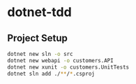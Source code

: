 # dotnet-tdd

## Project Setup

```bash
dotnet new sln -o src
dotnet new webapi -o customers.API
dotnet new xunit -o customers.UnitTests
dotnet sln add ./**/*.csproj
```
